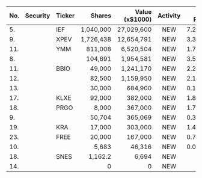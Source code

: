 No. | Security | Ticker | Shares | Value (x$1000) | Activity | % Port
|--- | --- | --- | ---:| ---:|:---:| ---:|
 5.||IEF</a>|1,040,000|27,029,600|NEW|7.22%|<a href=rel="bookmark"></a>
9.||XPEV</a>|1,726,438|12,654,791|NEW|3.38%|<a href=rel="bookmark"></a>
11.||YMM</a>|811,008|6,520,504|NEW|1.74%|<a href=rel="bookmark"></a>
8.|||104,691|1,954,581|NEW|3.56%|rel="bookmark"></a>
11.||BBIO</a>|49,000|1,241,170|NEW|2.26%|<a href=rel="bookmark"></a>
12.|||82,500|1,159,950|NEW|2.11%|rel="bookmark"></a>
13.|||30,000|684,900|NEW|0.18%|rel="bookmark"></a>
17.||KLXE</a>|92,000|382,000|NEW|1.81%|<a href=rel="bookmark"></a>
18.||PRGO</a>|8,000|367,000|NEW|1.74%|<a href=rel="bookmark"></a>
9.|||50,704|365,069|NEW|0.33%|rel="bookmark"></a>
19.||KRA</a>|17,000|303,000|NEW|1.44%|<a href=rel="bookmark"></a>
23.||FREE</a>|20,000|167,000|NEW|0.79%|<a href=rel="bookmark"></a>
10.|||5,683|46,316|NEW|0.04%|rel="bookmark"></a>
18.||SNES</a>|1,162.2|6,694|NEW|0%|<a href=rel="bookmark"></a>
14.|||0|0|NEW|0%|rel="bookmark"></a>
